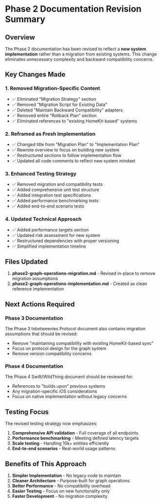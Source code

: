 # Phase 2 Documentation Revision Summary

## Overview
The Phase 2 documentation has been revised to reflect a **new system implementation** rather than a migration from existing systems. This change eliminates unnecessary complexity and backward compatibility concerns.

## Key Changes Made

### 1. Removed Migration-Specific Content
- ✅ Eliminated "Migration Strategy" section
- ✅ Removed "Migration Script for Existing Data" 
- ✅ Deleted "Maintain Backward Compatibility" adapters
- ✅ Removed entire "Rollback Plan" section
- ✅ Eliminated references to "existing HomeKit-based" systems

### 2. Reframed as Fresh Implementation
- ✅ Changed title from "Migration Plan" to "Implementation Plan"
- ✅ Rewrote overview to focus on building new system
- ✅ Restructured sections to follow implementation flow
- ✅ Updated all code comments to reflect new system mindset

### 3. Enhanced Testing Strategy
- ✅ Removed migration and compatibility tests
- ✅ Added comprehensive unit test structure
- ✅ Added integration test specifications
- ✅ Added performance benchmarking tests
- ✅ Added end-to-end scenario tests

### 4. Updated Technical Approach
- ✅ Added performance targets section
- ✅ Updated risk assessment for new system
- ✅ Restructured dependencies with proper versioning
- ✅ Simplified implementation timeline

## Files Updated

1. **phase2-graph-operations-migration.md** - Revised in-place to remove migration assumptions
2. **phase2-graph-operations-implementation.md** - Created as clean reference implementation

## Next Actions Required

### Phase 3 Documentation
The Phase 3 Inbetweenies Protocol document also contains migration assumptions that should be revised:
- Remove "maintaining compatibility with existing HomeKit-based sync"
- Focus on protocol design for the graph system
- Remove version compatibility concerns

### Phase 4 Documentation
The Phase 4 Swift/WildThing document should be reviewed for:
- References to "builds upon" previous systems
- Any migration-specific iOS considerations
- Focus on native implementation without legacy concerns

## Testing Focus

The revised testing strategy now emphasizes:
1. **Comprehensive API validation** - Full coverage of all endpoints
2. **Performance benchmarking** - Meeting defined latency targets
3. **Scale testing** - Handling 10k+ entities efficiently
4. **End-to-end scenarios** - Real-world usage patterns

## Benefits of This Approach

1. **Simpler Implementation** - No legacy code to maintain
2. **Cleaner Architecture** - Purpose-built for graph operations
3. **Better Performance** - No compatibility overhead
4. **Easier Testing** - Focus on new functionality only
5. **Faster Development** - No migration complexity